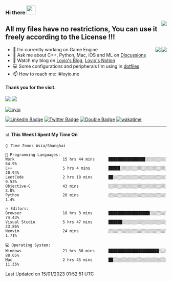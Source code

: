 <h3 align="left">Hi there <img src="https://media.giphy.com/media/hvRJCLFzcasrR4ia7z/giphy.gif" width="28"></h3>
<a align="right" href="https://github.com/loyio/loyio/blob/master/STAR/README.md"><img align="right" src="https://img.shields.io/badge/LOYIO-STAR-green" /></a>

## All my files have no restrictions, You can use it freely according to the License !!!

<a href="https://github.com/loyio#gh-light-mode-only">
     <img align="right"  src="https://loy-readme.vercel.app/api/top-langs/?username=loyio&langs_count=6&hide=css,html,jupyter%20notebook" />
</a>

<a href="https://github.com/loyio#gh-dark-mode-only">
  <img align="right"  src="https://loy-readme.vercel.app/api/top-langs/?username=loyio&langs_count=6&theme=slateorange&hide=css,html,jupyter%20notebook" />
</a>



- 🔭 I’m currently working on Game Engine
- 💬 Ask me about C++, Python, Mac, iOS and ML on [Discussions](https://github.com/loyio/blog/discussions)
- 📔 Watch my blog on [Loyio's Blog](https://loyio.me), [Loyio's Notion](https://loyio.notion.site/loyio/Loyio-s-Dashboard-2f56bd29222a445ea9d9e8802a1ac83b)
- 💻 Some configurations and peripherals I'm using in [dotfiles](https://github.com/loyio/dotfiles)
- 📫 How to reach me: i#loyio.me


#### Thank you for the visit.
<img src="http://profile-counter.glitch.me/loyio/count.svg" />

<img src="https://loy-readme.vercel.app/api?username=loyio&show_icons=true&hide=stars&include_all_commits=true&hide_title=true&theme=slateorange" />

     

[![loyio](https://github-profile-trophy.vercel.app/?username=loyio&theme=onedark&column=4)](https://github.com/loyio)

[![Linkedin Badge](https://img.shields.io/badge/-@loyio-0077b5?style=flat-square&logo=Linkedin&logoColor=white&labelColor=0077b5&link=https://www.linkedin.com/in/loyio-hex-363172158/)](https://www.linkedin.com/in/loyio-hex-363172158/)
[![Twitter Badge](https://img.shields.io/badge/-@loyiome-1ca0f1?style=flat-square&labelColor=1ca0f1&logo=twitter&logoColor=white&link=https://twitter.com/loyiome)](https://twitter.com/loyiome)
[![Double Badge](https://img.shields.io/badge/@loyio-007722?style=flat&logo=Douban&logoColor=white)](https://www.douban.com/people/susmote)
[![wakatime](https://wakatime.com/badge/user/c0ddc104-5a20-41d1-ab9a-c4d9ea20a4d9.svg)](https://wakatime.com/@c0ddc104-5a20-41d1-ab9a-c4d9ea20a4d9)

-------
<!--START_SECTION:waka-->
📊 **This Week I Spent My Time On** 

```text
⌚︎ Time Zone: Asia/Shanghai

💬 Programming Languages: 
Work                     15 hrs 44 mins      ████████████████░░░░░░░░░   64.9% 
C++                      5 hrs 4 mins        █████░░░░░░░░░░░░░░░░░░░░   20.94% 
LeetCode                 2 hrs 18 mins       ██░░░░░░░░░░░░░░░░░░░░░░░   9.53% 
Objective-C              43 mins             ░░░░░░░░░░░░░░░░░░░░░░░░░   3.0% 
Python                   20 mins             ░░░░░░░░░░░░░░░░░░░░░░░░░   1.4%

🔥 Editors: 
Browser                  18 hrs 3 mins       ██████████████████░░░░░░░   74.43% 
Visual Studio            5 hrs 47 mins       ██████░░░░░░░░░░░░░░░░░░░   23.86% 
Neovim                   24 mins             ░░░░░░░░░░░░░░░░░░░░░░░░░   1.71%

💻 Operating System: 
Windows                  21 hrs 30 mins      ██████████████████████░░░   88.65% 
Mac                      2 hrs 45 mins       ██░░░░░░░░░░░░░░░░░░░░░░░   11.35%

```


 Last Updated on 15/01/2023 01:52:51 UTC
<!--END_SECTION:waka-->
